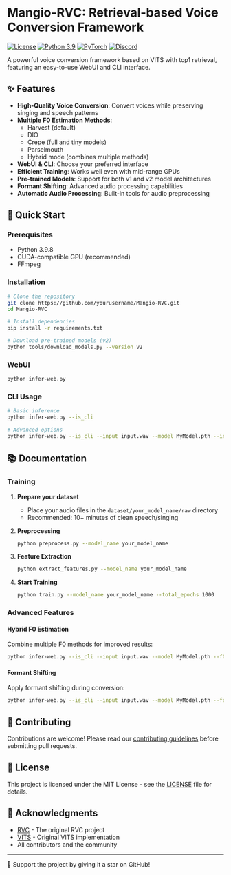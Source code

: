 # Mangio-RVC: Retrieval-based Voice Conversion Framework

[![License](https://img.shields.io/github/license/Mangio621/Mangio-RVC-Fork?style=for-the-badge)](LICENSE)
[![Python 3.9](https://img.shields.io/badge/python-3.9-blue.svg?style=for-the-badge&logo=python&logoColor=white)](https://www.python.org/)
[![PyTorch](https://img.shields.io/badge/PyTorch-%23EE4C2C.svg?style=for-the-badge&logo=PyTorch&logoColor=white)](https://pytorch.org/)
[![Discord](https://img.shields.io/badge/Discord-7289DA?style=for-the-badge&logo=discord&logoColor=white)](https://discord.gg/HcsmBBGyVk)

A powerful voice conversion framework based on VITS with top1 retrieval, featuring an easy-to-use WebUI and CLI interface.

## ✨ Features

- **High-Quality Voice Conversion**: Convert voices while preserving singing and speech patterns
- **Multiple F0 Estimation Methods**:
  - Harvest (default)
  - DIO
  - Crepe (full and tiny models)
  - Parselmouth
  - Hybrid mode (combines multiple methods)
- **WebUI & CLI**: Choose your preferred interface
- **Efficient Training**: Works well even with mid-range GPUs
- **Pre-trained Models**: Support for both v1 and v2 model architectures
- **Formant Shifting**: Advanced audio processing capabilities
- **Automatic Audio Processing**: Built-in tools for audio preprocessing

## 🚀 Quick Start

### Prerequisites
- Python 3.9.8
- CUDA-compatible GPU (recommended)
- FFmpeg

### Installation

```bash
# Clone the repository
git clone https://github.com/yourusername/Mangio-RVC.git
cd Mangio-RVC

# Install dependencies
pip install -r requirements.txt

# Download pre-trained models (v2)
python tools/download_models.py --version v2
```

### WebUI

```bash
python infer-web.py
```

### CLI Usage

```bash
# Basic inference
python infer-web.py --is_cli

# Advanced options
python infer-web.py --is_cli --input input.wav --model MyModel.pth --index logs/MyModel/added.index --output output.wav
```

## 📚 Documentation

### Training

1. **Prepare your dataset**
   - Place your audio files in the `dataset/your_model_name/raw` directory
   - Recommended: 10+ minutes of clean speech/singing

2. **Preprocessing**
   ```bash
   python preprocess.py --model_name your_model_name
   ```

3. **Feature Extraction**
   ```bash
   python extract_features.py --model_name your_model_name
   ```

4. **Start Training**
   ```bash
   python train.py --model_name your_model_name --total_epochs 1000
   ```

### Advanced Features

#### Hybrid F0 Estimation
Combine multiple F0 methods for improved results:
```bash
python infer-web.py --is_cli --input input.wav --model MyModel.pth --f0_method hybrid[pm+crepe] --output output.wav
```

#### Formant Shifting
Apply formant shifting during conversion:
```bash
python infer-web.py --is_cli --input input.wav --model MyModel.pth --formant_shift 1.2 --output output.wav
```

## 🤝 Contributing

Contributions are welcome! Please read our [contributing guidelines](CONTRIBUTING.md) before submitting pull requests.

## 📄 License

This project is licensed under the MIT License - see the [LICENSE](LICENSE) file for details.

## 🙏 Acknowledgments

- [RVC](https://github.com/RVC-Project/Retrieval-based-Voice-Conversion-WebUI) - The original RVC project
- [VITS](https://github.com/jaywalnut310/vits) - Original VITS implementation
- All contributors and the community

---

💖 Support the project by giving it a star on GitHub!
